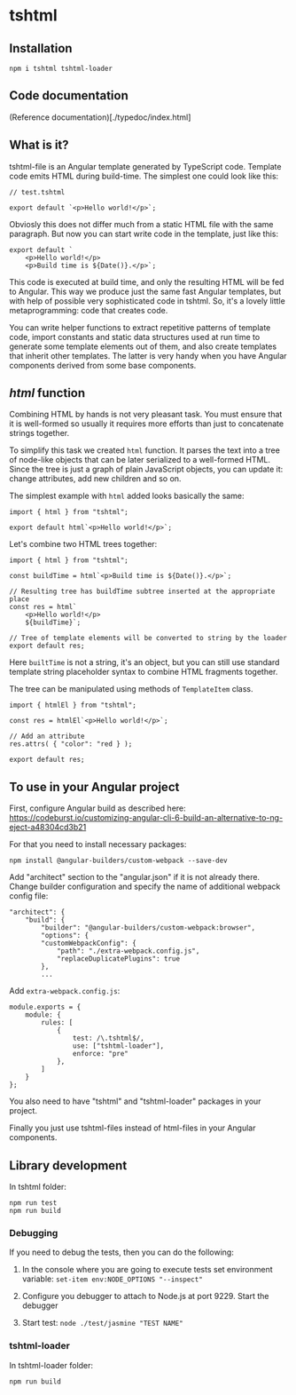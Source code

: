 # tshtml

## Installation
```
npm i tshtml tshtml-loader
```

## Code documentation
(Reference documentation)[./typedoc/index.html]


## What is it?
tshtml-file is an Angular template generated by TypeScript code. Template code
emits HTML during build-time.
The simplest one could look like this:

```
// test.tshtml

export default `<p>Hello world!</p>`;
```
Obviosly this does not differ much from a static HTML file with the same paragraph.
But now you can start write code in the template, just like this:

```
export default `
    <p>Hello world!</p>
    <p>Build time is ${Date()}.</p>`;
```

This code is executed at build time, and only the resulting
HTML will be fed to Angular. This way we produce just the same fast Angular templates,
but with help of possible very sophisticated code in tshtml.
So, it's a lovely little metaprogramming: code that creates code.

You can write helper functions to extract repetitive patterns of template code,
import constants and static data structures used at run time to generate some
template elements out of them, and also create templates that inherit other templates.
The latter is very handy when you have Angular components derived from some
base components.

## _html_ function
Combining HTML by hands is not very pleasant task. You must ensure that it is well-formed
so usually it requires more efforts than just to concatenate strings together.

To simplify this task we created `html` function. It parses the text into a
tree of node-like objects that can be later serialized to a well-formed HTML.
Since the tree is just a graph of plain JavaScript objects, you can update it:
change attributes, add new children and so on.

The simplest example with `html` added looks basically the same:
```
import { html } from "tshtml";

export default html`<p>Hello world!</p>`;
```

Let's combine two HTML trees together:
```
import { html } from "tshtml";

const buildTime = html`<p>Build time is ${Date()}.</p>`;

// Resulting tree has buildTime subtree inserted at the appropriate place
const res = html`
    <p>Hello world!</p>
    ${buildTime}`;
    
// Tree of template elements will be converted to string by the loader
export default res;    
```

Here `builtTime` is not a string, it's an object, but you can still use standard
template string placeholder syntax to combine HTML fragments together.

The tree can be manipulated using methods of `TemplateItem` class.
```
import { htmlEl } from "tshtml";

const res = htmlEl`<p>Hello world!</p>`;

// Add an attribute
res.attrs( { "color": "red } );

export default res; 
```

## To use in your Angular project
First, configure Angular build as described here:
https://codeburst.io/customizing-angular-cli-6-build-an-alternative-to-ng-eject-a48304cd3b21

For that you need to install necessary packages:
```
npm install @angular-builders/custom-webpack --save-dev
```
Add "architect" section to the "angular.json" if it is not already there. Change
builder configuration and specify the name of additional webpack config file:
```
"architect": {
    "build": {
        "builder": "@angular-builders/custom-webpack:browser",
        "options": {
        "customWebpackConfig": {
            "path": "./extra-webpack.config.js",
            "replaceDuplicatePlugins": true
        },
        ...
```

Add `extra-webpack.config.js`:
```
module.exports = {
    module: {
        rules: [
            {
                test: /\.tshtml$/,
                use: ["tshtml-loader"],
                enforce: "pre"
            },
        ]
    }
};
```

You also need to have "tshtml" and  "tshtml-loader" packages in your project.

Finally you just use tshtml-files instead of html-files in your Angular components.


## Library development

In tshtml folder:
```
npm run test
npm run build
```

### Debugging

If you need to debug the tests, then you can do the following:

1. In the console where you are going to execute tests set environment variable:
   `set-item env:NODE_OPTIONS "--inspect"`

1. Configure you debugger to attach to Node.js at port 9229. Start the debugger

1. Start test: `node ./test/jasmine "TEST NAME"`

### tshtml-loader

In tshtml-loader folder:
```
npm run build
```


